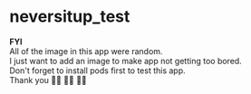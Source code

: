 # neversitup_test

**FYI**\
All of the image in this app were random.\
I just want to add an image to make app not getting too bored.\
Don't forget to install pods first to test this app.\
Thank you 🙇‍♂️ 🙇‍♂️ 🙇‍♂️
